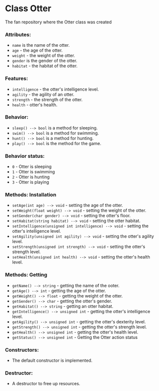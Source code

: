 # Class Otter
The fan repository where the Otter class was created


### Attributes:
- `name` is the name of the otter.
- `age` - the age of the otter.
- `weight` - the weight of the otter.
- `gender` is the gender of the otter.
- `habitat` - the habitat of the otter.

### Features:
- `intelligence` - the otter's intelligence level.
- `agility` - the agility of an otter.
- `strength` - the strength of the otter.
- `health` - otter's health.

### Behavior:
- `sleep() --> bool` is a method for sleeping.
- `swim() --> bool` is a method for swimming.
- `hunt() --> bool` is a method for hunting.
- `play() --> bool` is the method for the game.

### Behavior status:
- `0` - Otter is sleeping
- `1` - Otter is swimming
- `2` - Otter is hunting
- `3` - Otter is playing

### Methods: Installation
- `setAge(int age) --> void` - setting the age of the otter.
- `setWeight(float weight) --> void` - setting the weight of the otter.
- `setGender(char gender) --> void` - setting the otter's floor.
- `setHabitat(string habitat) --> void` - setting the otter habitat.
- `setIntelligence(unsigned int intelligence) --> void` - setting the otter's intelligence level.
- `setAgility(unsigned int agility) --> void` - setting the otter's agility level.
- `setStrength(unsigned int strength) --> void` - setting the otter's strength level.
- `setHealth(unsigned int health) --> void` - setting the otter's health level.

### Methods: Getting
- `getName() --> string` - getting the name of the ooter.
- `getAge() --> int` - getting the age of the otter.
- `getWeight() --> float` - getting the weight of the otter.
- `getGender() --> char` - getting the otter's gender.
- `getHabitat() --> string` - getting an otter habitat.
- `getIntelligence() --> unsigned int` - getting the otter's intelligence level.
- `getAgility() --> unsigned int` - getting the otter's dexterity level.
- `getStrength() --> unsigned int` - getting the otter's strength level.
- `getHealth() --> unsigned int` - getting the otter's health level.
- `getStatus() --> unsigned int` - Getting the Otter action status


### Constructors:
- The default constructor is implemented.

### Destructor:
- A destructor to free up resources.